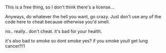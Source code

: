 This is a free thing, so I don't think there's a license...

Anyways, do whatever the hell you want, go crazy. Just don't use any of the code here to cheat because otherwise you'd smell.

no.. really.. don't cheat. it's bad for your health.

it's also bad to smoke so dont smoke yes? if you smoke youll get lung cancer!!!1
